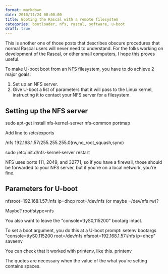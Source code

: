 ```yaml
---
format: markdown
date: 2010/11/24 00:00:00
title: Booting the Rascal with a remote filesystem
categories: bootloader, nfs, rascal, software, u-boot
draft: true
---
```

This is another one of those posts that describes obscure procedures that normal Rascal users will never need to understand. For the folks working on development of the Rascal, or other small computers, I hope this proves useful.

To make U-boot boot from an NFS filesystem, you have to do achieve 2 major goals:

1. Set up an NFS server.
2. Give U-boot a list of parameters that it will pass to the Linux kernel, instructing it to contact your NFS server for a filesystem.

## Setting up the NFS server ##

sudo apt-get install nfs-kernel-server nfs-common portmap

Add line to /etc/exports

/nfs       192.168.1.57/255.255.255.0(rw,no_root_squash,sync)

sudo /etc/init.d/nfs-kernel-server restart

NFS uses ports 111, 2049, and 32771, so if you have a firewall, those should be forwarded to your NFS server, but if you're on a local network, you're fine.

## Parameters for U-boot ##

nfsroot=192.168.1.57:/nfs
ip=dhcp
root=/dev/nfs (or maybe =/dev/nfs rw)?

Maybe? rootfstype=nfs

You also want to leave the "console=ttyS0,115200" bootarg intact.

To set a boot argument, you do this at a U-boot prompt:
setenv bootargs "console=ttyS0,115200 root=/dev/nfs nfsroot=192.168.1.57:/nfs ip=dhcp"
saveenv

You can check that it worked with printenv, like this.
printenv

The quotes are necessary when the value of the what you're setting contains spaces.
